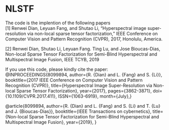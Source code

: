 # NLSTF
The code is the implention of the following papers <br>
[1] Renwei Dian,  Leyuan Fang, and Shutao Li, “Hyperspectral image super-resolution via non-local sparse tensor factorization,”  IEEE Conference on Computer Vision and  Pattern Recognition (CVPR), 2017, Honolulu, America.

[2] Renwei Dian, Shutao Li, Leyuan Fang. Ting Lu, and Jose Bioucas-Dias,  Non-local Sparse Tensor Factorization for Semi-Blind Hyperspectral and Multispectral Image Fusion, IEEE TCYB, 2019

If you use this code, please kindly cite the paper: <br>
@INPROCEEDINGS{8099894, 
author={R. {Dian} and L. {Fang} and S. {Li}}, 
booktitle={2017 IEEE Conference on Computer Vision and Pattern Recognition (CVPR)}, 
title={Hyperspectral Image Super-Resolution via Non-local Sparse Tensor Factorization}, 
year={2017}, 
pages={3862-3871}, 
doi={10.1109/CVPR.2017.411}, 
ISSN={1063-6919}, 
month={July},}

@article{8099894, 
author={R. {Dian} and L. {Fang} and S. {Li} and T. {Lu} and J. {Bioucas-Dias}}, 
booktitle={IEEE Transactions on cybernetics}, 
title={Non-local Sparse Tensor Factorization for Semi-Blind Hyperspectral and Multispectral Image Fusion}, 
year={2019}, }
